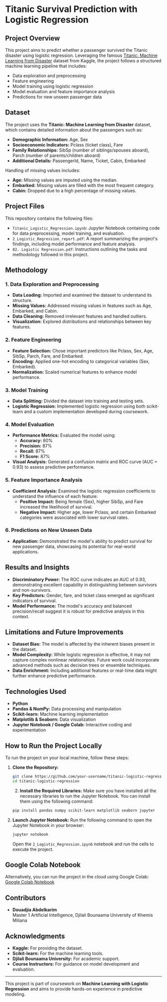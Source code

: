 # Titanic Survival Prediction with Logistic Regression

## Project Overview
This project aims to predict whether a passenger survived the Titanic disaster using logistic regression. Leveraging the famous [Titanic: Machine Learning from Disaster](https://www.kaggle.com/c/titanic/data) dataset from Kaggle, the project follows a structured machine learning pipeline that includes:
- Data exploration and preprocessing
- Feature engineering
- Model training using logistic regression
- Model evaluation and feature importance analysis
- Predictions for new unseen passenger data

## Dataset
The project uses the **Titanic: Machine Learning from Disaster** dataset, which contains detailed information about the passengers such as:
- **Demographic Information:** Age, Sex
- **Socioeconomic Indicators:** Pclass (ticket class), Fare
- **Family Relationships:** SibSp (number of siblings/spouses aboard), Parch (number of parents/children aboard)
- **Additional Details:** PassengerId, Name, Ticket, Cabin, Embarked

Handling of missing values includes:
- **Age:** Missing values are imputed using the median.
- **Embarked:** Missing values are filled with the most frequent category.
- **Cabin:** Dropped due to a high percentage of missing values.

## Project Files
This repository contains the following files:
- `Titanic_Logistic_Regression.ipynb`: Jupyter Notebook containing code for data preprocessing, model training, and evaluation.
- `2_Logistic_Regression_report.pdf`: A report summarizing the project's findings, including model performance and feature analysis.
- `02. Logistic Regression.pdf`: Instructions outlining the tasks and methodology followed in this project.

## Methodology

### 1. Data Exploration and Preprocessing
- **Data Loading:** Imported and examined the dataset to understand its structure.
- **Missing Values:** Addressed missing values in features such as Age, Embarked, and Cabin.
- **Data Cleaning:** Removed irrelevant features and handled outliers.
- **Visualization:** Explored distributions and relationships between key features.

### 2. Feature Engineering
- **Feature Selection:** Chose important predictors like Pclass, Sex, Age, SibSp, Parch, Fare, and Embarked.
- **Encoding:** Applied one-hot encoding to categorical variables (Sex, Embarked).
- **Normalization:** Scaled numerical features to enhance model performance.

### 3. Model Training
- **Data Splitting:** Divided the dataset into training and testing sets.
- **Logistic Regression:** Implemented logistic regression using both scikit-learn and a custom implementation developed during coursework.

### 4. Model Evaluation
- **Performance Metrics:** Evaluated the model using:
  - **Accuracy:** 80%
  - **Precision:** 87%
  - **Recall:** 87%
  - **F1 Score:** 87%
- **Visual Analysis:** Generated a confusion matrix and ROC curve (AUC = 0.93) to assess predictive performance.

### 5. Feature Importance Analysis
- **Coefficient Analysis:** Examined the logistic regression coefficients to understand the influence of each feature:
  - **Positive Impact:** Being female (Sex), higher SibSp, and Fare increased the likelihood of survival.
  - **Negative Impact:** Higher age, lower Pclass, and certain Embarked categories were associated with lower survival rates.

### 6. Predictions on New Unseen Data
- **Application:** Demonstrated the model's ability to predict survival for new passenger data, showcasing its potential for real-world applications.

## Results and Insights
- **Discriminatory Power:** The ROC curve indicates an AUC of 0.93, demonstrating excellent capability in distinguishing between survivors and non-survivors.
- **Key Predictors:** Gender, fare, and ticket class emerged as significant indicators of survival.
- **Model Performance:** The model's accuracy and balanced precision/recall suggest it is robust for predictive analysis in this context.

## Limitations and Future Improvements
- **Dataset Bias:** The model is affected by the inherent biases present in the dataset.
- **Model Complexity:** While logistic regression is effective, it may not capture complex nonlinear relationships. Future work could incorporate advanced methods such as decision trees or ensemble techniques.
- **Data Enrichment:** Including additional features or real-time data might further enhance predictive performance.

## Technologies Used
- **Python**
- **Pandas & NumPy:** Data processing and manipulation
- **Scikit-learn:** Machine learning implementation
- **Matplotlib & Seaborn:** Data visualization
- **Jupyter Notebook / Google Colab:** Interactive coding and experimentation

## How to Run the Project Locally
To run the project on your local machine, follow these steps:

1. **Clone the Repository:**
   ```bash
   git clone https://github.com/your-username/titanic-logistic-regression.git
   cd titanic-logistic-regression
   ```
   2. **Install the Required Libraries:** 
   Make sure you have installed all the necessary libraries to run the Jupyter Notebook. You can install them using the following command:
   ```bash
   pip install pandas numpy scikit-learn matplotlib seaborn jupyter
   ```
3. **Launch Jupyter Notebook:**
    Run the following command to open the Jupyter Notebook in your browser:
    ```bash
    jupyter notebook
    ```
	Open the `2_Logistic_Regression.ipynb` notebook and run the cells to execute the project.

## Google Colab Notebook
Alternatively, you can run the project in the cloud using Google Colab:
[Google Colab Notebook](https://colab.research.google.com/drive/1E9y7q07qpoDp-8bfGEvrZWiJ6O0t7-H2?usp=sharing)

## Contributors
- **Douadjia Abdelkarim**  
  Master 1 Artificial Intelligence, Djilali Bounaama University of Khemis Miliana

## Acknowledgments
- **Kaggle:** For providing the dataset.
- **Scikit-learn:** For the machine learning tools.
- **Djilali Bounaama University:** For academic support.
- **Course Instructors:** For guidance on model development and evaluation.

---

This project is part of coursework on **Machine Learning with Logistic Regression** and aims to provide hands-on experience in predictive modeling.